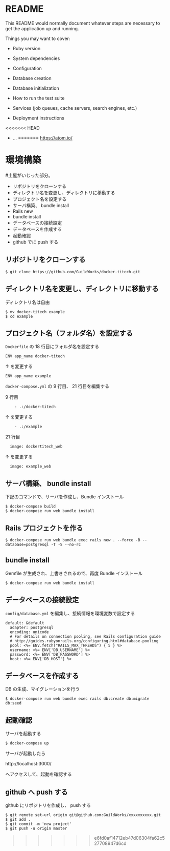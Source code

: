 # README

This README would normally document whatever steps are necessary to get the
application up and running.

Things you may want to cover:

* Ruby version

* System dependencies

* Configuration

* Database creation

* Database initialization

* How to run the test suite

* Services (job queues, cache servers, search engines, etc.)

* Deployment instructions

<<<<<<< HEAD
* ...
=======
https://atom.io/


# 環境構築
#土屋がいじった部分。
* リポジトリをクローンする
* ディレクトリ名を変更し、ディレクトリに移動する
* プロジェクト名を設定する
* サーバ構築、 bundle install
* Rails new
* bundle install
* データベースの接続設定
* データベースを作成する
* 起動確認
* github でに push する

## リポジトリをクローンする

```
$ git clone https://github.com/GuildWorks/docker-titech.git
```

## ディレクトリ名を変更し、ディレクトリに移動する
ディレクトリ名は自由

```
$ mv docker-titech example
$ cd example
```

## プロジェクト名（フォルダ名）を設定する
`Dockerfile` の 18 行目にフォルダ名を設定する

```
ENV app_name docker-titech
```

↑ を変更する

```
ENV app_name example
```

`docker-compose.yml` の 9 行目、 21 行目を編集する

9 行目
```
    - .:/docker-titech
```

↑ を変更する

```
    - .:/example
```

21 行目

```
  image: dockertitech_web
```

↑ を変更する

```
  image: example_web
```

## サーバ構築、 bundle install
下記のコマンドで、サーバを作成し、Bundle インストール

```
$ docker-compose build
$ docker-compose run web bundle install
```

## Rails プロジェクトを作る

```
$ docker-compose run web bundle exec rails new . --force -B --database=postgresql -T -S --no-rc
```

## bundle install
Gemfile が生成され、上書きされるので、再度 Bundle インストール

```
$ docker-compose run web bundle install
```

## データベースの接続設定
`config/database.yml` を編集し、接続情報を環境変数で設定する

```
default: &default
  adapter: postgresql
  encoding: unicode
  # For details on connection pooling, see Rails configuration guide
  # http://guides.rubyonrails.org/configuring.html#database-pooling
  pool: <%= ENV.fetch("RAILS_MAX_THREADS") { 5 } %>
  username: <%= ENV['DB_USERNAME'] %>
  password: <%= ENV['DB_PASSWORD'] %>
  host: <%= ENV['DB_HOST'] %>
```

## データベースを作成する

DB の生成、マイグレーションを行う

```
$ docker-compose run web bundle exec rails db:create db:migrate db:seed
```

## 起動確認

サーバを起動する

```
$ docker-compose up
```

サーバが起動したら

http://localhost:3000/

へアクセスして、起動を確認する

## github へ push する
github にリポジトリを作成し、 push する

```
$ git remote set-url origin git@github.com:GuildWorks/xxxxxxxxxx.git
$ git add .
$ git commit -m 'new project'
$ git push -u origin master
```
>>>>>>> e6fd0af14712eb47d06304fa62c527708947d6cd
